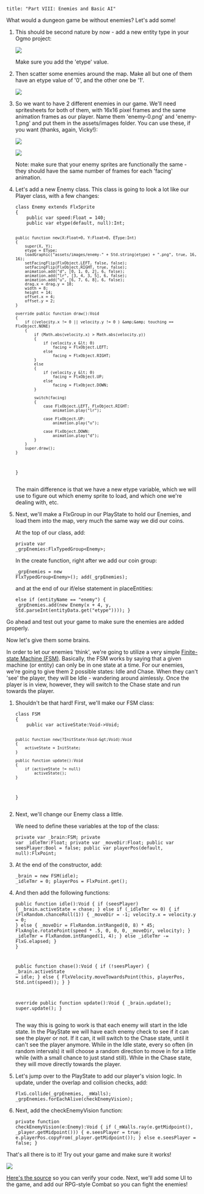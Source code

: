 ```
title: "Part VIII: Enemies and Basic AI"
```

<p>What would a dungeon game be without enemies? Let's add some!</p>

<ol>
	<li>
		<p>This should be second nature by now - add a new entity type in your Ogmo project:</p>
		<p><img src="/images/tutorial/0017.png" /></p>
		<p>Make sure you add the 'etype' value.</p>
	</li>
	<li>
		<p>Then scatter some enemies around the map. Make all but one of them have an etype value of '0', and the other one be '1'.</p>
		<p><img src="/images/tutorial/0018.png" /></p>
	</li>
	<li>
		<p>So we want to have 2 different enemies in our game. We'll need spritesheets for both of them, with 16x16 pixel frames and the same animation frames as our player. Name them 'enemy-0.png' and 'enemy-1.png' and put them in the assets/images folder. You can use these, if you want (thanks, again, Vicky!):</p>
		<p><a href="https://raw.githubusercontent.com/SeiferTim/HaxeFlixel-Tutorial/Part-VIII/assets/images/enemy-0.png"><img src="https://raw.githubusercontent.com/SeiferTim/HaxeFlixel-Tutorial/Part-VIII/assets/images/enemy-0.png" /></a></p>
		<p><a href="https://raw.githubusercontent.com/SeiferTim/HaxeFlixel-Tutorial/Part-VIII/assets/images/enemy-1.png"><img src="https://raw.githubusercontent.com/SeiferTim/HaxeFlixel-Tutorial/Part-VIII/assets/images/enemy-1.png" /></a></p>
		<p>Note: make sure that your enemy sprites are functionally the same - they should have the same number of frames for each 'facing' animation.</p>
	</li>
	<li>
		<p>Let's add a new Enemy class. This class is going to look a lot like our Player class, with a few changes:</p>
		<p><pre><code class="haxe">class Enemy extends FlxSprite
{
	public var speed:Float = 140;
	public var etype(default, null):Int;
	
	public function new(X:Float=0, Y:Float=0, EType:Int) 
	{
		super(X, Y);
		etype = EType;
		loadGraphic("assets/images/enemy-" + Std.string(etype) + ".png", true, 16, 16);
		setFacingFlip(FlxObject.LEFT, false, false);
		setFacingFlip(FlxObject.RIGHT, true, false);
		animation.add("d", [0, 1, 0, 2], 6, false);
		animation.add("lr", [3, 4, 3, 5], 6, false);
		animation.add("u", [6, 7, 6, 8], 6, false);
		drag.x = drag.y = 10;
		width = 8;
		height = 14;
		offset.x = 4;
		offset.y = 2;
	}

	override public function draw():Void 
	{
		if ((velocity.x != 0 || velocity.y != 0 ) &amp;&amp; touching == FlxObject.NONE)
		{
			if (Math.abs(velocity.x) > Math.abs(velocity.y))
			{
				if (velocity.x &lt; 0)
					facing = FlxObject.LEFT;
				else
					facing = FlxObject.RIGHT;
			}
			else
			{
				if (velocity.y &lt; 0)
					facing = FlxObject.UP;
				else
					facing = FlxObject.DOWN;
			}

			switch(facing)
			{
				case FlxObject.LEFT, FlxObject.RIGHT:
					animation.play("lr");
					
				case FlxObject.UP:
					animation.play("u");
					
				case FlxObject.DOWN:
					animation.play("d");
			}
		}
		super.draw();
	}
}</code></pre></p>
		<p>The main difference is that we have a new etype variable, which we will use to figure out which enemy sprite to load, and which one we're dealing with, etc.</p>
	</li>
	<li>
		<p>Next, we'll make a FlxGroup in our PlayState to hold our Enemies, and load them into the map, very much the same way we did our coins.</p>
		<p>At the top of our class, add:</p>
		<p><pre><code class="haxe">private var _grpEnemies:FlxTypedGroup&lt;Enemy&gt;;</code></pre></p>
		<p>In the create function,  right after we add our coin group:</p>
		<p><pre><code class="haxe">_grpEnemies = new FlxTypedGroup&lt;Enemy&gt;();
add(_grpEnemies);</code></pre></p>
		<p>and at the end of our if/else statement in placeEntities:</p>
		<p><pre><code class="haxe">else if (entityName == "enemy")
{
	_grpEnemies.add(new Enemy(x + 4, y, Std.parseInt(entityData.get("etype"))));
}</code></pre></p>
	</li>
</ol>

<p>Go ahead and test out your game to make sure the enemies are added properly.</p>

<p>Now let's give them some brains.</p>

<p>In order to let our enemies 'think', we're going to utilize a very simple <a href="http://en.wikipedia.org/wiki/Finite_state_machine">Finite-state Machine (FSM)</a>. Basically, the FSM works by saying that a given machine (or entity) can only be in one state at a time. For our enemies, we're going to give them 2 possible states: Idle and Chase. When they can't 'see' the player, they will be Idle - wandering around aimlessly. Once the player is in view, however, they will switch to the Chase state and run towards the player.</p>

<ol>
	<li>
		<p>Shouldn't be that hard! First, we'll make our FSM class:</p>
		<p><pre><code class="haxe">class FSM
{
	public var activeState:Void-&gt;Void;
	
	public function new(?InitState:Void-&gt;Void):Void
	{
		activeState = InitState;
	}
	
	public function update():Void
	{
		if (activeState != null)
			activeState();
	}
}</code></pre></p>
	</li>
	<li>
		<p>Next, we'll change our Enemy class a little.</p>
		<p>We need to define these variables at the top of the class:</p>
		<p><pre><code class="haxe">private var _brain:FSM;
private var _idleTmr:Float;
private var _moveDir:Float;
public var seesPlayer:Bool = false;
public var playerPos(default, null):FlxPoint;</code></pre></p>
	</li>
	<li>
		<p>At the end of the constructor, add:</p>
		<p><pre><code class="haxe">_brain = new FSM(idle);
_idleTmr = 0;
playerPos = FlxPoint.get();</code></pre></p>
	</li>
	<li>
		<p>And then add the following functions:</p>
		<p><pre><code class="haxe">public function idle():Void
{
	if (seesPlayer)
	{
		_brain.activeState = chase;
	}
	else if (_idleTmr &lt;= 0)
	{
		if (FlxRandom.chanceRoll(1))
		{
			_moveDir = -1;
			velocity.x = velocity.y = 0;
		}
		else
		{
			_moveDir = FlxRandom.intRanged(0, 8) \* 45;
			FlxAngle.rotatePoint(speed * .5, 0, 0, 0, _moveDir, velocity);
		}
		_idleTmr = FlxRandom.intRanged(1, 4);
	}
	else
		_idleTmr -= FlxG.elapsed;
	}
}

public function chase():Void
{
	if (!seesPlayer)
	{
		_brain.activeState = idle;
	}
	else
	{
		FlxVelocity.moveTowardsPoint(this, playerPos, Std.int(speed));
	}
}

override public function update():Void 
{
    _brain.update();
    super.update();
}</code></pre></p>
		<p>The way this is going to work is that each enemy will start in the Idle state. In the PlayState we will have each enemy check to see if it can see the player or not. If it can, it will switch to the Chase state, until it can't see the player anymore. While in the Idle state, every so often (in random intervals) it will choose a random direction to move in for a little while (with a small chance to just stand still). While in the Chase state, they will move directly towards the player.</p>
	</li>
	<li>
		<p>Let's jump over to the PlayState to add our player's vision logic. In update, under the overlap and collision checks, add:</p>
		<p><pre><code class="haxe">FlxG.collide(_grpEnemies, _mWalls);
_grpEnemies.forEachAlive(checkEnemyVision);</code></pre></p>
	</li>
	<li>
		<p>Next, add the checkEnemyVision function:</p>
		<p><pre><code class="haxe">private function checkEnemyVision(e:Enemy):Void
{
	if (_mWalls.ray(e.getMidpoint(), _player.getMidpoint()))
	{
		e.seesPlayer = true;
		e.playerPos.copyFrom(_player.getMidpoint());
	}
	else
		e.seesPlayer = false;
}</code></pre></p>
	</li>
</ol>

<p>That's all there is to it! Try out your game and make sure it works!</p>
<p><img src="/images/tutorial/0018b.png" /></p>
<p><a href="https://github.com/SeiferTim/HaxeFlixel-Tutorial/tree/Part-VIII">Here's the source</a> so you can verify your code. Next, we'll add some UI to the game, and add our RPG-style Combat so you can fight the enemies!</p>
